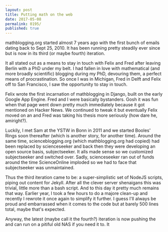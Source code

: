 ```yaml
---
layout: post
title: Putting math on the web
date: 2017-05-08
permalink: 0195/
published: true
---
```



mathblogging.org started almost 7 years ago with the first bunch of emails dating back to Sept 25, 2010. It has been running pretty steadily ever since but is now in its third (or maybe fourth) iteration.

It all stated out as a means to stay in touch with Felix and Fred after leaving Berlin with a PhD under my belt. I had fallen in love with mathematical (and more broadly scientific) blogging during my PhD, devouring them, a perfect means of procrastination. So once I was in Michigan, Fred in Delft and Felix off to San Francisco, I saw the opportunity to stay in touch.

Felix wrote the first incarnation of mathblogging in Django, built on the early Google App Engine. Fred and I were basically bystanders. Gosh it was fun when that page went down pretty much immediately because it got mentioned on Hacker News. We continued to tweak it but eventually Felix moved on an and Fred was taking his thesis more seriously (how dare he, amiright?).

Luckily, I met Sam at the YSTW in Bonn in 2011 and we started Booles' Rings soon thereafter (which is another story, for another time). Around the same time, scienceblogging.org (which mathblogging.org had copied) had been replaced by scienceseeker and back then they were developing an open source basis, subjectseeker. It alls made sense so we customized subjectseeker and switched over. Sadly, scienceseeker ran out of funds around the time ScienceOnline imploded so we had to face that subjectseeker was unmaintained.

Thus the third iteration came to be: a super-simplistic set of NodeJS scripts, piping out content for Jekyll. After all the clever server shenaigans this was trivial, little more than a bash script. And to this day it pretty much remains that way. Earlier year, I took a few hours to do a majore clean-up and recently I rewrote it once again to simplify it further. I guess I'll always be proud and embarrassed when it comes to the code but at barely 500 lines total, maybe that's expected.

Anyway, the latest (maybe call it the fourth?) iteration is now pushing the  and can run on a pitiful old NAS if you need it to. It
